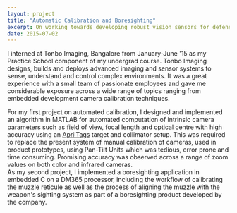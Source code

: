 ```yaml
---
layout: project
title: "Automatic Calibration and Boresighting"
excerpt: On working towards developing robust vision sensors for defense applications.
date: 2015-07-02
---
```

I interned at Tonbo Imaging, Bangalore from January-June '15 as my Practice School component of my undergrad course. Tonbo Imaging designs, builds and deploys advanced imaging and sensor systems to sense, understand and control complex environments. It was a great experience with a  small team of passionate employees and gave me considerable exposure across a wide range of topics ranging from embedded development camera calibration techniques. <br/>

For my first project on automated calibration, I designed and implemented an algorithm in MATLAB for automated computation of intrinsic camera parameters such as field of view, focal length and optical centre with high accuracy using an <a href="http://april.eecs.umich.edu/wiki/index.php/AprilTags">AprilTags</a> target and collimator setup. This was required to replace the present system of manual calibration of cameras, used in product prototypes, using Pan-Tilt Units which was tedious, error prone and time consuming. Promising accuracy was observed across a range of zoom values on both color and infrared cameras. <br/>
As my second project, I implemented a boresighting application in embedded C on a DM365 processor, including the workflow of calibrating the muzzle reticule as well as the process of aligning the muzzle with the weapon's sighting system as part of a boresighting product developed by the company.<br/>
